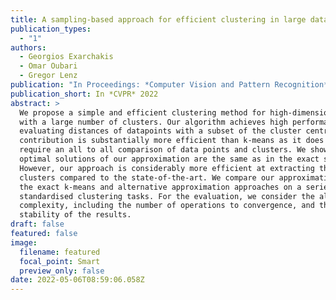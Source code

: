 ```yaml
---
title: A sampling-based approach for efficient clustering in large datasets
publication_types:
  - "1"
authors:
  - Georgios Exarchakis
  - Omar Oubari
  - Gregor Lenz
publication: "In Proceedings: *Computer Vision and Pattern Recognition* 2022."
publication_short: In *CVPR* 2022
abstract: >
  We propose a simple and efficient clustering method for high-dimensional data
  with a large number of clusters. Our algorithm achieves high performance by
  evaluating distances of datapoints with a subset of the cluster centres. Our
  contribution is substantially more efficient than k-means as it does not
  require an all to all comparison of data points and clusters. We show that the
  optimal solutions of our approximation are the same as in the exact solution.
  However, our approach is considerably more efficient at extracting these
  clusters compared to the state-of-the-art. We compare our approximation with
  the exact k-means and alternative approximation approaches on a series of
  standardised clustering tasks. For the evaluation, we consider the algorithmic
  complexity, including the number of operations to convergence, and the
  stability of the results.
draft: false
featured: false
image:
  filename: featured
  focal_point: Smart
  preview_only: false
date: 2022-05-06T08:59:06.058Z
---
```

